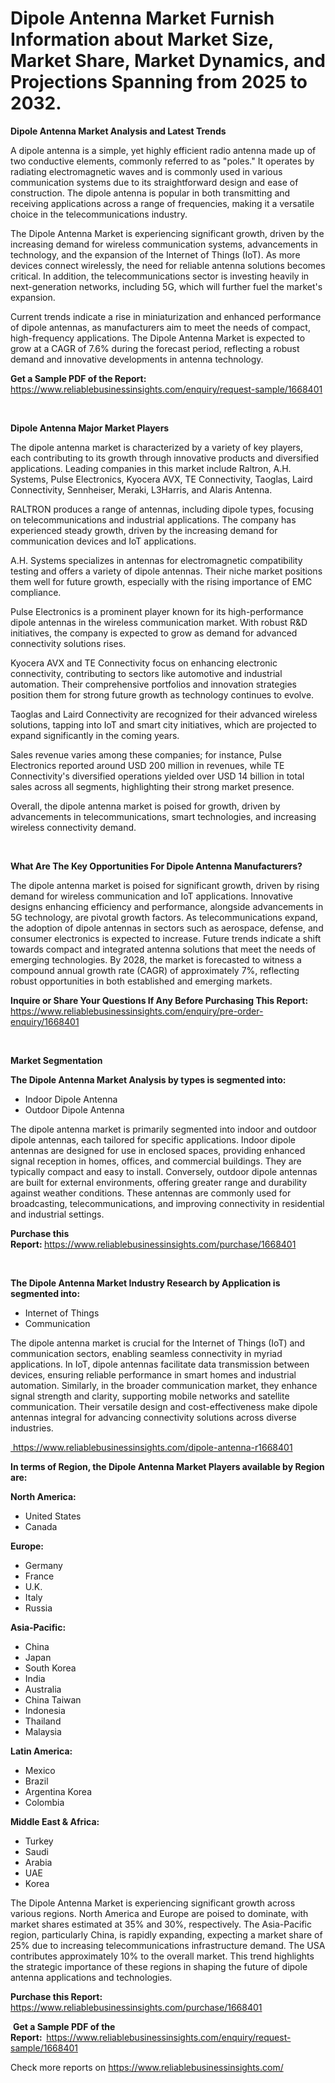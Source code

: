 <p><h1>Dipole Antenna Market Furnish Information about Market Size, Market Share, Market Dynamics, and Projections Spanning from 2025 to 2032.</h1></p><p><strong>Dipole Antenna Market Analysis and Latest Trends</strong></p>
<p><p>A dipole antenna is a simple, yet highly efficient radio antenna made up of two conductive elements, commonly referred to as "poles." It operates by radiating electromagnetic waves and is commonly used in various communication systems due to its straightforward design and ease of construction. The dipole antenna is popular in both transmitting and receiving applications across a range of frequencies, making it a versatile choice in the telecommunications industry.</p><p>The Dipole Antenna Market is experiencing significant growth, driven by the increasing demand for wireless communication systems, advancements in technology, and the expansion of the Internet of Things (IoT). As more devices connect wirelessly, the need for reliable antenna solutions becomes critical. In addition, the telecommunications sector is investing heavily in next-generation networks, including 5G, which will further fuel the market's expansion.</p><p>Current trends indicate a rise in miniaturization and enhanced performance of dipole antennas, as manufacturers aim to meet the needs of compact, high-frequency applications. The Dipole Antenna Market is expected to grow at a CAGR of 7.6% during the forecast period, reflecting a robust demand and innovative developments in antenna technology.</p></p>
<p><strong>Get a Sample PDF of the Report:&nbsp;</strong> <a href="https://www.reliablebusinessinsights.com/enquiry/request-sample/1668401?utm_campaign=2220&utm_medium=2&utm_source=Github&utm_content=ia&utm_term=15022025&utm_id=dipole-antenna">https://www.reliablebusinessinsights.com/enquiry/request-sample/1668401</a></p>
<p>&nbsp;</p>
<p><strong>Dipole Antenna Major Market Players</strong></p>
<p><p>The dipole antenna market is characterized by a variety of key players, each contributing to its growth through innovative products and diversified applications. Leading companies in this market include Raltron, A.H. Systems, Pulse Electronics, Kyocera AVX, TE Connectivity, Taoglas, Laird Connectivity, Sennheiser, Meraki, L3Harris, and Alaris Antenna.</p><p>RALTRON produces a range of antennas, including dipole types, focusing on telecommunications and industrial applications. The company has experienced steady growth, driven by the increasing demand for communication devices and IoT applications. </p><p>A.H. Systems specializes in antennas for electromagnetic compatibility testing and offers a variety of dipole antennas. Their niche market positions them well for future growth, especially with the rising importance of EMC compliance.</p><p>Pulse Electronics is a prominent player known for its high-performance dipole antennas in the wireless communication market. With robust R&D initiatives, the company is expected to grow as demand for advanced connectivity solutions rises.</p><p>Kyocera AVX and TE Connectivity focus on enhancing electronic connectivity, contributing to sectors like automotive and industrial automation. Their comprehensive portfolios and innovation strategies position them for strong future growth as technology continues to evolve.</p><p>Taoglas and Laird Connectivity are recognized for their advanced wireless solutions, tapping into IoT and smart city initiatives, which are projected to expand significantly in the coming years. </p><p>Sales revenue varies among these companies; for instance, Pulse Electronics reported around USD 200 million in revenues, while TE Connectivity's diversified operations yielded over USD 14 billion in total sales across all segments, highlighting their strong market presence.</p><p>Overall, the dipole antenna market is poised for growth, driven by advancements in telecommunications, smart technologies, and increasing wireless connectivity demand.</p></p>
<p>&nbsp;</p>
<p><strong>What Are The Key Opportunities For Dipole Antenna Manufacturers?</strong></p>
<p><p>The dipole antenna market is poised for significant growth, driven by rising demand for wireless communication and IoT applications. Innovative designs enhancing efficiency and performance, alongside advancements in 5G technology, are pivotal growth factors. As telecommunications expand, the adoption of dipole antennas in sectors such as aerospace, defense, and consumer electronics is expected to increase. Future trends indicate a shift towards compact and integrated antenna solutions that meet the needs of emerging technologies. By 2028, the market is forecasted to witness a compound annual growth rate (CAGR) of approximately 7%, reflecting robust opportunities in both established and emerging markets.</p></p>
<p><strong>Inquire or Share Your Questions If Any Before Purchasing This Report:</strong> <a href="https://www.reliablebusinessinsights.com/enquiry/pre-order-enquiry/1668401?utm_campaign=2220&utm_medium=2&utm_source=Github&utm_content=ia&utm_term=15022025&utm_id=dipole-antenna">https://www.reliablebusinessinsights.com/enquiry/pre-order-enquiry/1668401</a></p>
<p>&nbsp;</p>
<p><strong>Market Segmentation</strong></p>
<p><strong>The Dipole Antenna Market Analysis by types is segmented into:</strong></p>
<p><ul><li>Indoor Dipole Antenna</li><li>Outdoor Dipole Antenna</li></ul></p>
<p><p>The dipole antenna market is primarily segmented into indoor and outdoor dipole antennas, each tailored for specific applications. Indoor dipole antennas are designed for use in enclosed spaces, providing enhanced signal reception in homes, offices, and commercial buildings. They are typically compact and easy to install. Conversely, outdoor dipole antennas are built for external environments, offering greater range and durability against weather conditions. These antennas are commonly used for broadcasting, telecommunications, and improving connectivity in residential and industrial settings.</p></p>
<p><strong>Purchase this Report:&nbsp;</strong><a href="https://www.reliablebusinessinsights.com/purchase/1668401?utm_campaign=2220&utm_medium=2&utm_source=Github&utm_content=ia&utm_term=15022025&utm_id=dipole-antenna">https://www.reliablebusinessinsights.com/purchase/1668401</a></p>
<p>&nbsp;</p>
<p><strong>The Dipole Antenna Market Industry Research by Application is segmented into:</strong></p>
<p><ul><li>Internet of Things</li><li>Communication</li></ul></p>
<p><p>The dipole antenna market is crucial for the Internet of Things (IoT) and communication sectors, enabling seamless connectivity in myriad applications. In IoT, dipole antennas facilitate data transmission between devices, ensuring reliable performance in smart homes and industrial automation. Similarly, in the broader communication market, they enhance signal strength and clarity, supporting mobile networks and satellite communication. Their versatile design and cost-effectiveness make dipole antennas integral for advancing connectivity solutions across diverse industries.</p></p>
<p><a href="https://www.reliablebusinessinsights.com/dipole-antenna-r1668401?utm_campaign=2220&utm_medium=2&utm_source=Github&utm_content=ia&utm_term=15022025&utm_id=dipole-antenna">&nbsp;https://www.reliablebusinessinsights.com/dipole-antenna-r1668401</a></p>
<p><strong>In terms of Region, the Dipole Antenna Market Players available by Region are:</strong></p>
<p>
    <p> <strong> North America: </strong>
        <ul>
            <li>United States</li>
            <li>Canada</li>
        </ul>
        </p> 
    <p> <strong> Europe: </strong>
        <ul>
            <li>Germany</li>
            <li>France</li>
            <li>U.K.</li>
            <li>Italy</li>
            <li>Russia</li>
        </ul>
        </p> 
    <p> <strong> Asia-Pacific: </strong>
        <ul>
            <li>China</li>
            <li>Japan</li>
            <li>South Korea</li>
            <li>India</li>
            <li>Australia</li>
            <li>China Taiwan</li>
            <li>Indonesia</li>
            <li>Thailand</li>
            <li>Malaysia</li>
        </ul>
        </p> 
    <p> <strong> Latin America: </strong>
        <ul>
            <li>Mexico</li>
            <li>Brazil</li>
            <li>Argentina Korea</li>
            <li>Colombia</li>
        </ul>
        </p> 
    <p> <strong> Middle East & Africa: </strong>
        <ul>
            <li>Turkey</li>
            <li>Saudi</li>
            <li>Arabia</li>
            <li>UAE</li>
            <li>Korea</li>
        </ul>
    </p>
    </p>
<p><p>The Dipole Antenna Market is experiencing significant growth across various regions. North America and Europe are poised to dominate, with market shares estimated at 35% and 30%, respectively. The Asia-Pacific region, particularly China, is rapidly expanding, expecting a market share of 25% due to increasing telecommunications infrastructure demand. The USA contributes approximately 10% to the overall market. This trend highlights the strategic importance of these regions in shaping the future of dipole antenna applications and technologies.</p></p>
<p><strong>Purchase this Report: </strong><a href="https://www.reliablebusinessinsights.com/purchase/1668401?utm_campaign=2220&utm_medium=2&utm_source=Github&utm_content=ia&utm_term=15022025&utm_id=dipole-antenna">https://www.reliablebusinessinsights.com/purchase/1668401</a></p>
<p>&nbsp;<strong>Get a Sample PDF of the Report:&nbsp;&nbsp;</strong><a href="https://www.reliablebusinessinsights.com/enquiry/request-sample/1668401?utm_campaign=2220&utm_medium=2&utm_source=Github&utm_content=ia&utm_term=15022025&utm_id=dipole-antenna">https://www.reliablebusinessinsights.com/enquiry/request-sample/1668401</a></p>
<p><strong></strong></p>
<p>Check more reports on <a href="https://www.reliablebusinessinsights.com/?utm_campaign=2220&utm_medium=2&utm_source=Github&utm_content=ia&utm_term=15022025&utm_id=dipole-antenna">https://www.reliablebusinessinsights.com/</a></p>